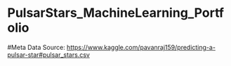# PulsarStars_MachineLearning_Portfolio

#Meta Data Source: https://www.kaggle.com/pavanraj159/predicting-a-pulsar-star#pulsar_stars.csv
